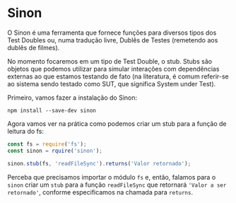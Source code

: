 # Sinon
O Sinon é uma ferramenta que fornece funções para diversos tipos dos Test Doubles ou, numa tradução livre, Dublês de Testes (remetendo aos dublês de filmes).

No momento focaremos em um tipo de Test Double, o stub. Stubs são objetos que podemos utilizar para simular interações com dependências externas ao que estamos testando de fato (na literatura, é comum referir-se ao sistema sendo testado como SUT, que significa System under Test).

Primeiro, vamos fazer a instalação do Sinon:
```
npm install --save-dev sinon
```

Agora vamos ver na prática como podemos criar um stub para a função de leitura do fs:
```js
const fs = require('fs');
const sinon = rquire('sinon');

sinon.stub(fs, 'readFileSync').returns('Valor retornado');
```

Perceba que precisamos importar o módulo `fs` e, então, falamos para o `sinon` criar um `stub` para a função `readFileSync` que retornará `'Valor a ser retornado'`, conforme especificamos na chamada para `returns`.
